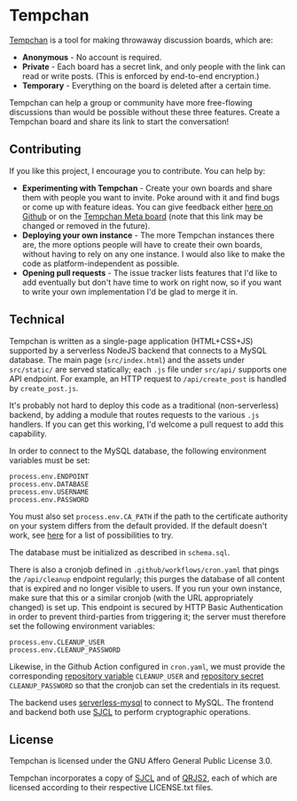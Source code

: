 # Tempchan

[Tempchan](https://tempchan.com) is a tool for making throwaway discussion boards, which are:

* **Anonymous** - No account is required.
* **Private** - Each board has a secret link, and only people with the link can read or write posts. (This is enforced by end-to-end encryption.)
* **Temporary** - Everything on the board is deleted after a certain time.

Tempchan can help a group or community have more free-flowing discussions than would be possible without these three features. Create a Tempchan board and share its link to start the conversation!


## Contributing

If you like this project, I encourage you to contribute. You can help by:

* **Experimenting with Tempchan** - Create your own boards and share them with people you want to invite. Poke around with it and find bugs or come up with feature ideas. You can give feedback either [here on Github](https://github.com/zeptocosm/tempchan/issues) or on the [Tempchan Meta board](https://tempchan.com/#HKpR4CwHG35bwjiNUuJzAR) (note that this link may be changed or removed in the future).
* **Deploying your own instance** - The more Tempchan instances there are, the more options people will have to create their own boards, without having to rely on any one instance. I would also like to make the code as platform-independent as possible.
* **Opening pull requests** - The issue tracker lists features that I'd like to add eventually but don't have time to work on right now, so if you want to write your own implementation I'd be glad to merge it in.


## Technical

Tempchan is written as a single-page application (HTML+CSS+JS) supported by a serverless NodeJS backend that connects to a MySQL database. The main page (`src/index.html`) and the assets under `src/static/` are served statically; each `.js` file under `src/api/` supports one API endpoint. For example, an HTTP request to `/api/create_post` is handled by `create_post.js`.

It's probably not hard to deploy this code as a traditional (non-serverless) backend, by adding a module that routes requests to the various `.js` handlers. If you can get this working, I'd welcome a pull request to add this capability.

In order to connect to the MySQL database, the following environment variables must be set:

```
process.env.ENDPOINT
process.env.DATABASE
process.env.USERNAME
process.env.PASSWORD
```

You must also set `process.env.CA_PATH` if the path to the certificate authority on your system differs from the default provided. If the default doesn't work, see [here](https://docs.planetscale.com/reference/secure-connections#ca-root-configuration) for a list of possibilities to try.

The database must be initialized as described in `schema.sql`.

There is also a cronjob defined in `.github/workflows/cron.yaml` that pings the `/api/cleanup` endpoint regularly; this purges the database of all content that is expired and no longer visible to users. If you run your own instance, make sure that this or a similar cronjob (with the URL appropriately changed) is set up. This endpoint is secured by HTTP Basic Authentication in order to prevent third-parties from triggering it; the server must therefore set the following environment variables:

```
process.env.CLEANUP_USER
process.env.CLEANUP_PASSWORD
```

Likewise, in the Github Action configured in `cron.yaml`, we must provide the corresponding [repository variable](https://docs.github.com/actions/learn-github-actions/variables) `CLEANUP_USER` and [repository secret](https://docs.github.com/actions/automating-your-workflow-with-github-actions/creating-and-using-encrypted-secrets) `CLEANUP_PASSWORD` so that the cronjob can set the credentials in its request.

The backend uses [serverless-mysql](https://www.npmjs.com/package/serverless-mysql) to connect to MySQL. The frontend and backend both use [SJCL](https://github.com/bitwiseshiftleft/sjcl) to perform cryptographic operations.

## License

Tempchan is licensed under the GNU Affero General Public License 3.0.

Tempchan incorporates a copy of [SJCL](https://github.com/bitwiseshiftleft/sjcl) and of [QRJS2](https://github.com/englishextra/qrjs2), each of which are licensed according to their respective LICENSE.txt files.
